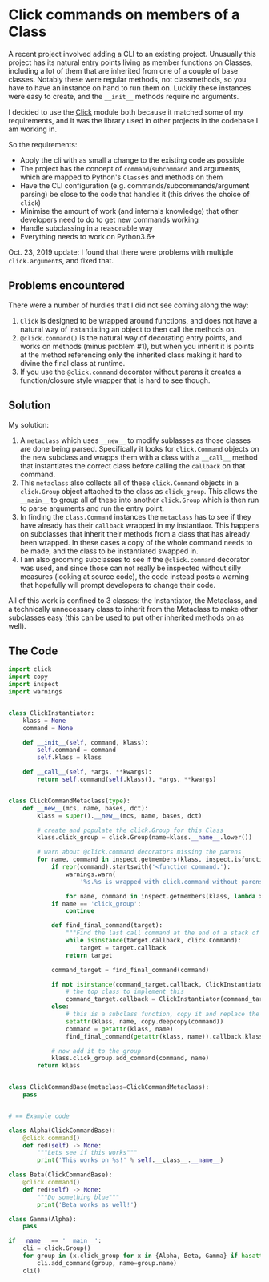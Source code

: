 Click commands on members of a Class
====================================

A recent project involved adding a CLI to an existing project. Unusually this project
has its natural entry points living as member functions on Classes, including a lot of
them that are inherited from one of a couple of base classes. Notably these were regular
methods, not classmethods, so you have to have an instance on hand to run them on. Luckily
these instances were easy to create, and the `__init__` methods require no arguments.

I decided to use the [Click](https://click.palletsprojects.com) module both because it matched
some of my requirements, and it was the library used in other projects in the codebase I am
working in.

So the requirements:
- Apply the cli with as small a change to the existing code as possible
- The project has the concept of `command`/`subcommand` and arguments, which are mapped to
  Python's `Class`es and methods on them
- Have the CLI configuration (e.g. commands/subcommands/argument parsing) be close to the code 
  that handles it (this drives the choice of `click`)
- Minimise the amount of work (and internals knowledge) that other developers need to do to
  get new commands working
- Handle subclassing in a reasonable way
- Everything needs to work on Python3.6+

Oct. 23, 2019 update: I found that there were problems with multiple `click.argument`s, and
fixed that.

Problems encountered
--------------------

There were a number of hurdles that I did not see coming along the way:
1. `Click` is designed to be wrapped around functions, and does not have a natural way of
   instantiating an object to then call the methods on.
2. `@click.command()` is the natural way of decorating entry points, and works on methods
   (minus problem #1), but when you inherit it is points at the method referencing only the
   inherited class making it hard to divine the final class at runtime.
3. If you use the `@click.command` decorator without parens it creates a function/closure
   style wrapper that is hard to see though.


Solution
--------

My solution:
1. A `metaclass` which uses `__new__` to modify sublasses as those classes are done being
   parsed. Specifically it looks for `click.Command` objects on the new subclass and wrapps
   them with a class with a `__call__` method that instantiates the correct class before
   calling the `callback` on that command.
2. This `metaclass` also collects all of these `click.Command` objects in a `click.Group`
   object attached to the class as `click_group`. This allows the `__main__` to group all of
   these into another `click.Group` which is then run to parse arguments and run the entry
   point.
3. In finding the `class.Command` instances the `metaclass` has to see if they have already
   has their `callback` wrapped in my instantiaor. This happens on subclasses that inherit
   their methods from a class that has already been wrapped. In these cases a copy of the
   whole command needs to be made, and the class to be instantiated swapped in.
4. I am also grooming subclasses to see if the `@click.command` decorator was used, and since
   those can not really be inspected without silly measures (looking at source code), the code
   instead posts a warning that hopefully will prompt developers to change their code.

All of this work is confined to 3 classes: the Instantiator, the Metaclass, and a technically
unnecessary class to inherit from the Metaclass to make other subclasses easy (this can be used
to put other inherited methods on as well).

The Code
--------

```python
import click
import copy
import inspect
import warnings


class ClickInstantiator:
    klass = None
    command = None

    def __init__(self, command, klass):
        self.command = command
        self.klass = klass

    def __call__(self, *args, **kwargs):
        return self.command(self.klass(), *args, **kwargs)


class ClickCommandMetaclass(type):
    def __new__(mcs, name, bases, dct):
        klass = super().__new__(mcs, name, bases, dct)

        # create and populate the click.Group for this Class
        klass.click_group = click.Group(name=klass.__name__.lower())

        # warn about @click.command decorators missing the parens
        for name, command in inspect.getmembers(klass, inspect.isfunction):
            if repr(command).startswith('<function command.'):
                warnings.warn(
                    '%s.%s is wrapped with click.command without parens, please add them' % (klass.__name__, name))

                for name, command in inspect.getmembers(klass, lambda x: isinstance(x, click.Command)):
            if name == 'click_group':
                continue

            def find_final_command(target):
                """Find the last call command at the end of a stack of click.Command instances"""
                while isinstance(target.callback, click.Command):
                    target = target.callback
                return target

            command_target = find_final_command(command)

            if not isinstance(command_target.callback, ClickInstantiator):
                # the top class to implement this
                command_target.callback = ClickInstantiator(command_target.callback, klass)
            else:
                # this is a subclass function, copy it and replace the klass
                setattr(klass, name, copy.deepcopy(command))
                command = getattr(klass, name)
                find_final_command(getattr(klass, name)).callback.klass = klass

            # now add it to the group
            klass.click_group.add_command(command, name)
        return klass


class ClickCommandBase(metaclass=ClickCommandMetaclass):
    pass


# == Example code

class Alpha(ClickCommandBase):
    @click.command()
    def red(self) -> None:
        """Lets see if this works"""
        print('This works on %s!' % self.__class__.__name__)

class Beta(ClickCommandBase):
    @click.command()
    def red(self) -> None:
        """Do something blue"""
        print('Beta works as well!')

class Gamma(Alpha):
    pass

if __name__ == '__main__':
    cli = click.Group()
    for group in (x.click_group for x in {Alpha, Beta, Gamma} if hasattr(x, 'click_group')):
        cli.add_command(group, name=group.name)
    cli()
```

